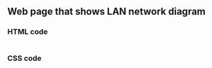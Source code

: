 ## Web page that shows LAN network diagram



### HTML code
```.html

```

### CSS code
```.css

```
